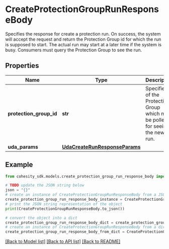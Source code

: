 # CreateProtectionGroupRunResponseBody

Specifies the response for create a protection run. On success, the system will accept the request and return the Protection Group id for which the run is supposed to start. The actual run may start at a later time if the system is busy. Consumers must query the Protection Group to see the run.

## Properties

Name | Type | Description | Notes
------------ | ------------- | ------------- | -------------
**protection_group_id** | **str** | Specifies id of the Protection Group which must be polled for seeing the new run. | [optional] 
**uda_params** | [**UdaCreateRunResponseParams**](UdaCreateRunResponseParams.md) |  | [optional] 

## Example

```python
from cohesity_sdk.models.create_protection_group_run_response_body import CreateProtectionGroupRunResponseBody

# TODO update the JSON string below
json = "{}"
# create an instance of CreateProtectionGroupRunResponseBody from a JSON string
create_protection_group_run_response_body_instance = CreateProtectionGroupRunResponseBody.from_json(json)
# print the JSON string representation of the object
print(CreateProtectionGroupRunResponseBody.to_json())

# convert the object into a dict
create_protection_group_run_response_body_dict = create_protection_group_run_response_body_instance.to_dict()
# create an instance of CreateProtectionGroupRunResponseBody from a dict
create_protection_group_run_response_body_from_dict = CreateProtectionGroupRunResponseBody.from_dict(create_protection_group_run_response_body_dict)
```
[[Back to Model list]](../README.md#documentation-for-models) [[Back to API list]](../README.md#documentation-for-api-endpoints) [[Back to README]](../README.md)


